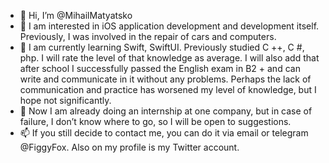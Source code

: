 - 👋 Hi, I’m @MihailMatyatsko
- 👀  I am interested in iOS application development and development itself. Previously, I was involved in the repair of cars and computers.
- 🌱 I am currently learning Swift, SwiftUI. Previously studied C ++, C #, php. I will rate the level of that knowledge as average. 
I will also add that after school I successfully passed the English exam in B2 + and can write and communicate in it without any problems. 
Perhaps the lack of communication and practice has worsened my level of knowledge, but I hope not significantly.
- 💞️ Now I am already doing an internship at one company, but in case of failure, I don’t know where to go, so I will be open to suggestions.
- 📫 If you still decide to contact me, you can do it via email or telegram @FiggyFox. Also on my profile is my Twitter account.
